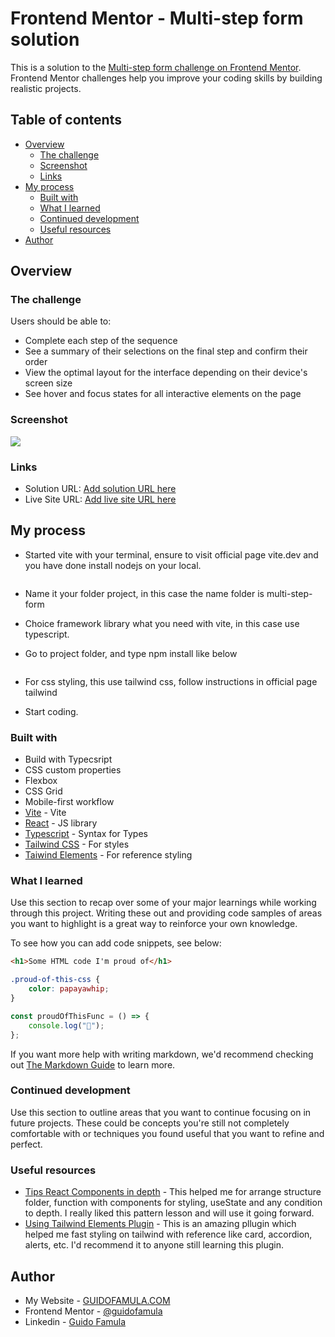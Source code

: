 # Frontend Mentor - Multi-step form solution

This is a solution to the [Multi-step form challenge on Frontend Mentor](https://www.frontendmentor.io/challenges/multistep-form-YVAnSdqQBJ). Frontend Mentor challenges help you improve your coding skills by building realistic projects.

## Table of contents

- [Overview](#overview)
  - [The challenge](#the-challenge)
  - [Screenshot](#screenshot)
  - [Links](#links)
- [My process](#my-process)
  - [Built with](#built-with)
  - [What I learned](#what-i-learned)
  - [Continued development](#continued-development)
  - [Useful resources](#useful-resources)
- [Author](#author)

## Overview

### The challenge

Users should be able to:

- Complete each step of the sequence
- See a summary of their selections on the final step and confirm their order
- View the optimal layout for the interface depending on their device's screen size
- See hover and focus states for all interactive elements on the page

### Screenshot

![](./screenshot.jpg)

### Links

- Solution URL: [Add solution URL here](https://your-solution-url.com)
- Live Site URL: [Add live site URL here](https://your-live-site-url.com)

## My process

- Started vite with your terminal, ensure to visit official page vite.dev and you have done install nodejs on your local.

```$ npm create vite@latest

```

- Name it your folder project, in this case the name folder is multi-step-form

- Choice framework library what you need with vite, in this case use typescript.

- Go to project folder, and type npm install like below

```$ npm install

```

- For css styling, this use tailwind css, follow instructions in official page tailwind

- Start coding.

### Built with

- Build with Typecsript
- CSS custom properties
- Flexbox
- CSS Grid
- Mobile-first workflow
- [Vite](https://vitejs.dev) - Vite
- [React](https://reactjs.org/) - JS library
- [Typescript](https://www.typescriptlang.org) - Syntax for Types
- [Tailwind CSS](https://tailwindcss.com) - For styles
- [Taiwind Elements](https://tailwind-elements.com/) - For reference styling

### What I learned

Use this section to recap over some of your major learnings while working through this project. Writing these out and providing code samples of areas you want to highlight is a great way to reinforce your own knowledge.

To see how you can add code snippets, see below:

```html
<h1>Some HTML code I'm proud of</h1>
```

```css
.proud-of-this-css {
	color: papayawhip;
}
```

```js
const proudOfThisFunc = () => {
	console.log("🎉");
};
```

If you want more help with writing markdown, we'd recommend checking out [The Markdown Guide](https://www.markdownguide.org/) to learn more.

### Continued development

Use this section to outline areas that you want to continue focusing on in future projects. These could be concepts you're still not completely comfortable with or techniques you found useful that you want to refine and perfect.

### Useful resources

- [Tips React Components in depth](https://www.youtube.com/playlist?list=PLRKMmwY3-5MwC02nYlx4kgyNO0fRvPdDc) - This helped me for arrange structure folder, function with components for styling, useState and any condition to depth. I really liked this pattern lesson and will use it going forward.
- [Using Tailwind Elements Plugin](https://tailwind-elements.com/quick-start/) - This is an amazing pllugin which helped me fast styling on tailwind with reference like card, accordion, alerts, etc. I'd recommend it to anyone still learning this plugin.

## Author

- My Website - [GUIDOFAMULA.COM](https://guidofamula.com)
- Frontend Mentor - [@guidofamula](https://www.frontendmentor.io/profile/guidofamula)
- Linkedin - [Guido Famula](https://www.linkedin.com/in/guido-famula/)
